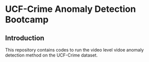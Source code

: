 # UCF-Crime Anomaly Detection Bootcamp

## Introduction
This repository contains codes to run the video level vidoe anomaly detection method on the UCF-Crime dataset.